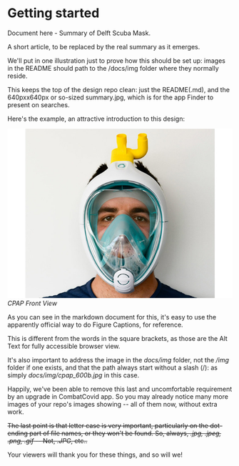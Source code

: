 ﻿---
---

# Getting started

Document here - Summary of Delft Scuba Mask.

A short article, to be replaced by the real summary as it emerges.

We'll put in one illustration just to prove how this should be set up: images in the README should path to the /docs/img folder where they normally reside.

This keeps the top of the design repo clean: just the README(.md), and the 640pxx640px or so-sized summary.jpg, which is for the app Finder to present on searches.

Here's the example, an attractive introduction to this design:

![CPAP Front View](docs/img/cpap_600b.jpg)_CPAP Front View_

As you can see in the markdown document for this, it's easy to use the apparently official way to do Figure Captions, for reference.

This is different from the words in the square brackets, as those are the Alt Text for fully accessible browser view.

It's also important to address the image in the _docs/img_ folder, not the _/img_ folder if one exists, and that the path always start without a slash (/): as simply _docs/img/cpap_600b.jpg_ in this case.

Happily, we've been able to remove this last and uncomfortable requirement by an upgrade in CombatCovid app. So you may already notice many more images of your repo's images showing -- all of them now, without extra work.

~~The last point is that letter case is very important, particularly on the dot-ending part of file names, or they won't be found. So, always, _.jpg, .jpeg, .png, .gif_ -- Not, _.JPG_, etc..~~

Your viewers will thank you for these things, and so will we!
